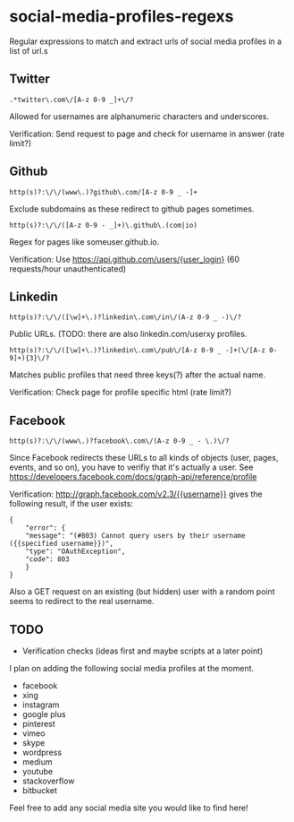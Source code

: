 # social-media-profiles-regexs
Regular expressions to match and extract urls of social media profiles in a list of url.s

## Twitter
    .*twitter\.com\/[A-z 0-9 _]+\/?
Allowed for usernames are alphanumeric characters and underscores. 

Verification: Send request to page and check for username in answer (rate limit?)

## Github
    http(s)?:\/\/(www\.)?github\.com/[A-z 0-9 _ -]+
Exclude subdomains as these redirect to github pages sometimes.

    http(s)?:\/\/([A-z 0-9 - _]+)\.github\.(com|io)
Regex for pages like someuser.github.io.

Verification: Use https://api.github.com/users/{user_login} (60 requests/hour unauthenticated)

## Linkedin
    http(s)?:\/\/([\w]+\.)?linkedin\.com\/in\/(A-z 0-9 _ -)\/?
Public URLs. (TODO: there are also linkedin.com/userxy profiles.

    http(s)?:\/\/([\w]+\.)?linkedin\.com\/pub\/[A-z 0-9 _ -]+(\/[A-z 0-9]+){3}\/?
Matches public profiles that need three keys(?) after the actual name.

Verification: Check page for profile specific html (rate limit?)

## Facebook
    http(s)?:\/\/(www\.)?facebook\.com\/(A-z 0-9 _ - \.)\/?

Since Facebook redirects these URLs to all kinds of objects (user, pages, events, and so on), you have to verifiy that it's actually a user. See https://developers.facebook.com/docs/graph-api/reference/profile

Verification: http://graph.facebook.com/v2.3/{{username}} gives the following result, if the user exists:

    {
        "error": {
        "message": "(#803) Cannot query users by their username ({{specified username}})",
        "type": "OAuthException",
        "code": 803
        }
    }

Also a GET request on an existing (but hidden) user with a random point seems to redirect to the real username.

## TODO
* Verification checks (ideas first and maybe scripts at a later point)

I plan on adding the following social media profiles at the moment.
* facebook
* xing
* instagram
* google plus
* pinterest
* vimeo
* skype
* wordpress
* medium
* youtube
* stackoverflow
* bitbucket
 
Feel free to add any social media site you would like to find here!
